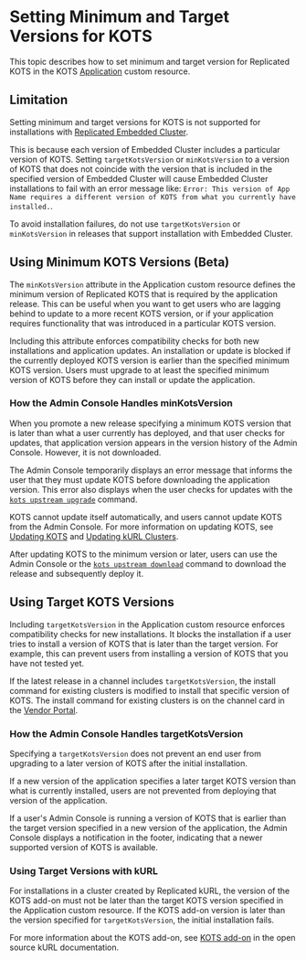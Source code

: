 # Setting Minimum and Target Versions for KOTS

This topic describes how to set minimum and target version for Replicated KOTS in the KOTS [Application](/reference/custom-resource-application) custom resource.

## Limitation

Setting minimum and target versions for KOTS is not supported for installations with [Replicated Embedded Cluster](/vendor/embedded-overview).

This is because each version of Embedded Cluster includes a particular version of KOTS. Setting `targetKotsVersion` or `minKotsVersion` to a version of KOTS that does not coincide with the version that is included in the specified version of Embedded Cluster will cause Embedded Cluster installations to fail with an error message like: `Error: This version of App Name requires a different version of KOTS from what you currently have installed.`.

To avoid installation failures, do not use `targetKotsVersion` or `minKotsVersion` in releases that support installation with Embedded Cluster.

## Using Minimum KOTS Versions (Beta)

The `minKotsVersion` attribute in the Application custom resource defines the minimum version of Replicated KOTS that is required by the application release. This can be useful when you want to get users who are lagging behind to update to a more recent KOTS version, or if your application requires functionality that was introduced in a particular KOTS version.

Including this attribute enforces compatibility checks for both new installations and application updates. An installation or update is blocked if the currently deployed KOTS version is earlier than the specified minimum KOTS version. Users must upgrade to at least the specified minimum version of KOTS before they can install or update the application.

### How the Admin Console Handles minKotsVersion

When you promote a new release specifying a minimum KOTS version that is later than what a user currently has deployed, and that user checks for updates, that application version appears in the version history of the Admin Console. However, it is not downloaded.

The Admin Console temporarily displays an error message that informs the user that they must update KOTS before downloading the application version. This error also displays when the user checks for updates with the [`kots upstream upgrade`](/reference/kots-cli-upstream-upgrade) command.

KOTS cannot update itself automatically, and users cannot update KOTS from the Admin Console. For more information on updating KOTS, see [Updating KOTS](/enterprise/updating-app-manager) and [Updating kURL Clusters](/enterprise/updating-kurl).

After updating KOTS to the minimum version or later, users can use the Admin Console or the [`kots upstream download`](/reference/kots-cli-upstream-download) command to download the release and subsequently deploy it.


## Using Target KOTS Versions

Including `targetKotsVersion` in the Application custom resource enforces compatibility checks for new installations. It blocks the installation if a user tries to install a version of KOTS that is later than the target version. For example, this can prevent users from installing a version of KOTS that you have not tested yet.

If the latest release in a channel includes `targetKotsVersion`, the install command for existing clusters is modified to install that specific version of KOTS. The install command for existing clusters is on the channel card in the [Vendor Portal](https://vendor.replicated.com).

### How the Admin Console Handles targetKotsVersion

Specifying a `targetKotsVersion` does not prevent an end user from upgrading to a later version of KOTS after the initial installation.

If a new version of the application specifies a later target KOTS version than what is currently installed, users are not prevented from deploying that version of the application.

If a user's Admin Console is running a version of KOTS that is earlier than the target version specified in a new version of the application, the Admin Console displays a notification in the footer, indicating that a newer supported version of KOTS is available.

### Using Target Versions with kURL

For installations in a cluster created by Replicated kURL, the version of the KOTS add-on must not be later than the target KOTS version specified in the Application custom resource. If the KOTS add-on version is later than the version specified for `targetKotsVersion`, the initial installation fails.

For more information about the KOTS add-on, see [KOTS add-on](https://kurl.sh/docs/add-ons/kotsadm) in the open source kURL documentation.
